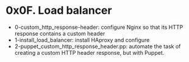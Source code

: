 # 0x0F. Load balancer

- 0-custom_http_response-header: configure Nginx so that its HTTP response contains a custom header
- 1-install_load_balancer: install HAproxy and configure
- 2-puppet_custom_http_response_header.pp: automate the task of creating a custom HTTP header response, but with Puppet.
